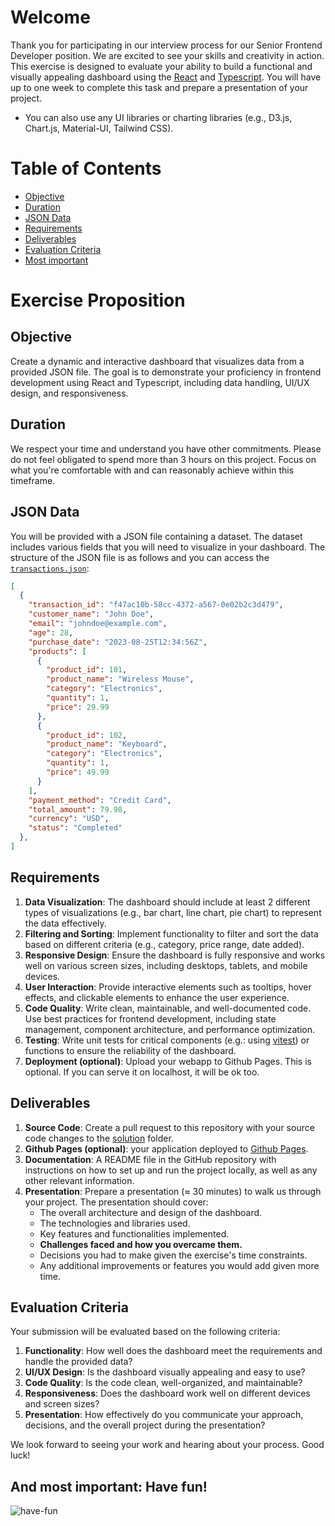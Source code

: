 # Welcome

Thank you for participating in our interview process for our Senior Frontend Developer position. We are excited to see your skills and creativity in action. This exercise is designed to evaluate your ability to build a functional and visually appealing dashboard using the [React](https://react.dev/) and [Typescript](https://www.typescriptlang.org/). You will have up to one week to complete this task and prepare a presentation of your project.

- You can also use any UI libraries or charting libraries (e.g., D3.js, Chart.js, Material-UI, Tailwind CSS).

# Table of Contents
- [Objective](#objective)
- [Duration](#duration)
- [JSON Data](#json-data)
- [Requirements](#requirements)
- [Deliverables](#deliverables)
- [Evaluation Criteria](#evaluation-criteria) 
- [Most important](#and-most-important-have-fun)

# Exercise Proposition

## Objective
Create a dynamic and interactive dashboard that visualizes data from a provided JSON file. The goal is to demonstrate your proficiency in frontend development using React and Typescript, including data handling, UI/UX design, and responsiveness.

## Duration
We respect your time and understand you have other commitments. Please do not feel obligated to spend more than 3 hours on this project. Focus on what you're comfortable with and can reasonably achieve within this timeframe.

## JSON Data
You will be provided with a JSON file containing a dataset. The dataset includes various fields that you will need to visualize in your dashboard. The structure of the JSON file is as follows and you can access the [`transactions.json`](./dataset/transactions.json):

```json
[
  {
    "transaction_id": "f47ac10b-58cc-4372-a567-0e02b2c3d479",
    "customer_name": "John Doe",
    "email": "johndoe@example.com",
    "age": 28,
    "purchase_date": "2023-08-25T12:34:56Z",
    "products": [
      {
        "product_id": 101,
        "product_name": "Wireless Mouse",
        "category": "Electronics",
        "quantity": 1,
        "price": 29.99
      },
      {
        "product_id": 102,
        "product_name": "Keyboard",
        "category": "Electronics",
        "quantity": 1,
        "price": 49.99
      }
    ],
    "payment_method": "Credit Card",
    "total_amount": 79.98,
    "currency": "USD",
    "status": "Completed"
  },
]
```

## Requirements

1. **Data Visualization**: The dashboard should include at least 2 different types of visualizations (e.g., bar chart, line chart, pie chart) to represent the data effectively.
2. **Filtering and Sorting**: Implement functionality to filter and sort the data based on different criteria (e.g., category, price range, date added).
3. **Responsive Design**: Ensure the dashboard is fully responsive and works well on various screen sizes, including desktops, tablets, and mobile devices.
4. **User Interaction**: Provide interactive elements such as tooltips, hover effects, and clickable elements to enhance the user experience.
5. **Code Quality**: Write clean, maintainable, and well-documented code. Use best practices for frontend development, including state management, component architecture, and performance optimization.
6. **Testing**: Write unit tests for critical components (e.g.: using [vitest](https://vitest.dev/)) or functions to ensure the reliability of the dashboard.
7. **Deployment (optional)**: Upload your webapp to Github Pages. This is optional. If you can serve it on localhost, it will be ok too.

## Deliverables

1. **Source Code**: Create a pull request to this repository with your source code changes to the [solution](./solution/) folder.
1. **Github Pages (optional)**: your application deployed to [Github Pages](https://pages.github.com/).
1. **Documentation**: A README file in the GitHub repository with instructions on how to set up and run the project locally, as well as any other relevant information.
1. **Presentation**: Prepare a presentation (≈ 30 minutes) to walk us through your project. The presentation should cover:
   - The overall architecture and design of the dashboard.
   - The technologies and libraries used.
   - Key features and functionalities implemented.
   - **Challenges faced and how you overcame them.**
   - Decisions you had to make given the exercise's time constraints.
   - Any additional improvements or features you would add given more time.

## Evaluation Criteria

Your submission will be evaluated based on the following criteria:
1. **Functionality**: How well does the dashboard meet the requirements and handle the provided data?
2. **UI/UX Design**: Is the dashboard visually appealing and easy to use?
3. **Code Quality**: Is the code clean, well-organized, and maintainable?
4. **Responsiveness**: Does the dashboard work well on different devices and screen sizes?
5. **Presentation**: How effectively do you communicate your approach, decisions, and the overall project during the presentation?

We look forward to seeing your work and hearing about your process. Good luck!

## And most important: Have fun!

![have-fun](https://i.giphy.com/media/v1.Y2lkPTc5MGI3NjExNGE5aDdtbHBuaHBmM3FkcWt1NTlnYWc4bmNuZzIzemk4azE2MnlsNSZlcD12MV9pbnRlcm5hbF9naWZfYnlfaWQmY3Q9Zw/kafM1F9H8IqUQISoFm/giphy.gif)